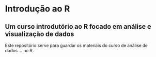 # Introdução ao R

## Um curso introdutório ao R focado em análise e visualização de dados

Este repositório serve para guardar os materiais do curso de análise de dados ... no R.
